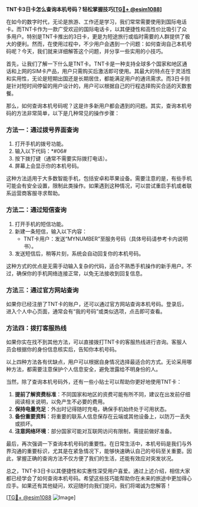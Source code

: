 **TNT卡3日卡怎么查询本机号码？轻松掌握技巧[[TG💪+ @esim1088](https://t.me/s/esim1088)]**

在如今的数字时代，无论是旅游、工作还是学习，我们常常需要使用到国际电话卡。而TNT卡作为一款广受欢迎的国际电话卡，以其便捷性和高性价比吸引了众多用户。特别是TNT卡推出的3日卡，更是为短途旅行或临时需要的人群提供了极大的便利。然而，在使用过程中，不少用户会遇到一个问题：如何查询自己本机号码呢？今天，我们就来详细解答这个问题，并分享一些实用的小技巧。

首先，让我们了解一下什么是TNT卡。TNT卡是一种支持全球多个国家和地区通话和上网的SIM卡产品，用户只需购买后激活即可使用。其最大的特点在于灵活性和实用性，无论是短期出国还是长期居住，都能满足用户的通讯需求。而3日卡则是针对短时间停留的用户设计的，用户可以根据自己的行程选择购买合适的天数套餐。

那么，如何查询本机号码呢？这是许多新用户都会遇到的问题。其实，查询本机号码的方法非常简单，以下是几种常见的操作步骤：

### 方法一：通过拨号界面查询

1. 打开手机的拨号功能。
2. 输入以下代码：*#06#
3. 按下拨打键（通常不需要实际拨打电话）。
4. 屏幕上会显示你的本机号码。

这种方法适用于大多数智能手机，包括安卓和苹果设备。需要注意的是，有些手机可能会有安全设置，限制此类操作。如果遇到这种情况，可以尝试重启手机或者联系运营商客服寻求帮助。

### 方法二：通过短信查询

1. 打开手机的短信功能。
2. 新建一条短信，输入以下内容：
   - TNT卡用户：发送“MYNUMBER”至服务号码（具体号码请参考卡内说明书）。
3. 发送短信后，稍等片刻，系统会自动回复你的本机号码。

这种方式的优点是无需手动输入复杂的代码，适合不熟悉手机操作的新手用户。不过，确保你的手机网络连接正常，以免无法接收到回复信息。

### 方法三：通过官方网站查询

如果你已经注册了TNT卡的账户，还可以通过官方网站查询本机号码。登录后，进入个人中心页面，通常会有“我的号码”或类似选项，点击即可查看。

### 方法四：拨打客服热线

如果你实在找不到其他方法，可以直接拨打TNT卡的客服热线进行咨询。客服人员会根据你的身份信息核实后，告知你本机号码。

以上四种方法各有优缺点，用户可以根据自身情况选择最适合的方式。无论采用哪种方法，都需要注意保护个人信息安全，避免泄露给不明身份的人。

当然，除了查询本机号码外，还有一些小贴士可以帮助你更好地使用TNT卡：

1. **提前了解资费标准**：不同国家和地区的资费可能有所不同，建议在出发前仔细阅读相关说明，以免产生不必要的费用。
2. **保持电量充足**：外出时记得随时充电，确保手机始终处于可用状态。
3. **备份重要资料**：将重要的联系人信息保存在云端或其他设备上，以防万一丢失或损坏。
4. **注意网络环境**：部分国家可能对互联网访问有限制，需提前做好准备。

最后，再次强调一下查询本机号码的重要性。在日常生活中，本机号码是我们与外界沟通的重要标识，尤其是在紧急情况下，能够快速确认自己的号码至关重要。因此，掌握正确的查询方法不仅方便了我们的生活，还能有效应对突发状况。

总之，TNT卡3日卡以其便捷性和实惠性深受用户喜爱。通过上述介绍，相信大家都已经学会了如何查询本机号码。希望这些技巧能帮助你在未来的旅途中更加得心应手。如果还有其他疑问，欢迎随时向我们提问，我们将竭诚为您解答！

[[TG💪+ @esim1088](https://t.me/s/esim1088) ![Image](https://i.postimg.cc/4NQfJmqS/Snipaste-2025-05-13-00-14-12.png)]